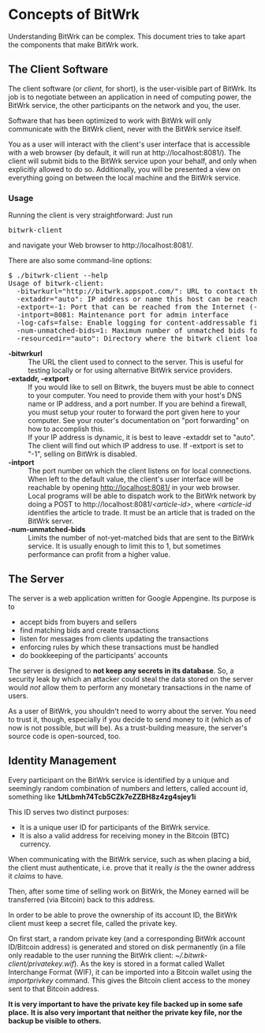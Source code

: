 Concepts of BitWrk
==================
Understanding BitWrk can be complex. This document tries to take apart the components
that make BitWrk work.

The Client Software
-------------------
The client software (or _client_, for short), is the user-visible part of BitWrk. Its job
is to negotiate between an application in need of computing power,
the BitWrk service, the other participants on the network and you, the user.

Software that has been optimized to work with BitWrk will only communicate with the
BitWrk client, never with the BitWrk service itself.

You as a user will interact with the client's user interface that is accessible with
a web browser (by default, it will run at http://localhost:8081/). The client will
submit bids to the BitWrk service upon your behalf, and only when explicitly allowed to
do so. Additionally, you will be presented a view on everything going on between the
local machine and the BitWrk service.


### Usage
Running the client is very straightforward: Just run <pre>bitwrk-client</pre>
and navigate your Web browser to http://localhost:8081/.

There are also some command-line options:
<pre>
$ ./bitwrk-client --help
Usage of bitwrk-client:
  -bitwrkurl="http://bitwrk.appspot.com/": URL to contact the bitwrk service at
  -extaddr="auto": IP address or name this host can be reached under from the internet
  -extport=-1: Port that can be reached from the Internet (-1 disables incoming connections)
  -intport=8081: Maintenance port for admin interface
  -log-cafs=false: Enable logging for content-addressable file storage
  -num-unmatched-bids=1: Maximum number of unmatched bids for an article on server.
  -resourcedir="auto": Directory where the bitwrk client loads resources from
</pre>
<dl>
<dt><strong>-bitwrkurl</strong></dt>
<dd>The URL the client used to connect to the server. This is useful for testing
locally or for using alternative BitWrk service providers.</dd>
<dt><strong>-extaddr, -extport</strong></dt>
<dd>If you would like to sell on Bitwrk, the buyers must be able to connect to
your computer. You need to provide them with your host's DNS name or IP address,
and a port number. If you are behind a firewall, you must setup your router
to forward the port given here to your computer. See your router's documentation
on "port forwarding" on how to accomplish this.<br />
If your IP address is dynamic, it is best to leave -extaddr set to "auto". The
client will find out which IP address to use. If -extport is set to "-1", 
selling on BitWrk is disabled.</dd>
<dt><strong>-intport</strong></dt>
<dd>The port number on which the client listens on for local connections. When left
to the default value, the client's user interface will be reachable by opening
<a href="http://localhost:8081/">http://localhost:8081/</a> in your web browser.
Local programs will be able to dispatch work to the BitWrk network by doing a
POST to http://localhost:8081/<em>&lt;article-id&gt;</em>, where <em>&lt;article-id</em>
identifies the article to trade. It must be an article that is traded on the BitWrk
server.
<dt><strong>-num-unmatched-bids</strong></dt>
<dd>Limits the number of not-yet-matched bids that are sent to the BitWrk service.
It is usually enough to limit this to 1, but sometimes performance can profit from
a higher value.</dd>
</dl>

The Server
----------
The server is a web application written for Google Appengine.
Its purpose is to
- accept bids from buyers and sellers
- find matching bids and create transactions
- listen for messages from clients updating the transactions
- enforcing rules by which these transactions must be handled
- do bookkeeping of the participants' accounts

The server is designed to **not keep any secrets in its database**. So, a
security leak by which an attacker could steal the data stored on the server
would *not* allow them to perform any monetary transactions in the name of users.
 
As a user of BitWrk, you shouldn't need to worry about the server. You need
to trust it, though, especially if you decide to send money to it (which as
of now is not possible, but will be). As a trust-building measure, the
server's source code is open-sourced, too.

Identity Management
-------------------
Every participant on the BitWrk service is identified by a unique and seemingly random
combination of numbers and letters, called account id, something like
**1JtLbmh74Tcb5CZk7eZZBH8z4zg4sjey1i**

This ID serves two distinct purposes:
 - It is a unique user ID for participants of the BitWrk service.
 - It is also a valid address for receiving money in the Bitcoin (BTC) currency.

When communicating with the BitWrk service, such as when placing a bid, the client must
authenticate, i.e. prove that it really *is* the the owner address it *claims* to have.

Then, after some time of selling work on BitWrk, the Money earned will be transferred
(via Bitcoin) back to this address.

In order to be able to prove the ownership of its account ID, the BitWrk client must
keep a secret file, called the private key.

On first start, a random private key (and a corresponding BitWrk account ID/Bitcoin address) is
generated and stored on disk permanently (in a file only readable to the user running the
BitWrk client: *~/.bitwrk-client/privatekey.wif*). As the key is stored in a format called
Wallet Interchange Format (WIF), it can be imported into a Bitcoin wallet using the
*importprivkey* command. This gives the Bitcoin client access to the money sent to that
Bitcoin address.

**It is very important to have the private key file backed up in some safe place.**
**It is also very important that neither the private key file, nor the backup be visible
to others.**
